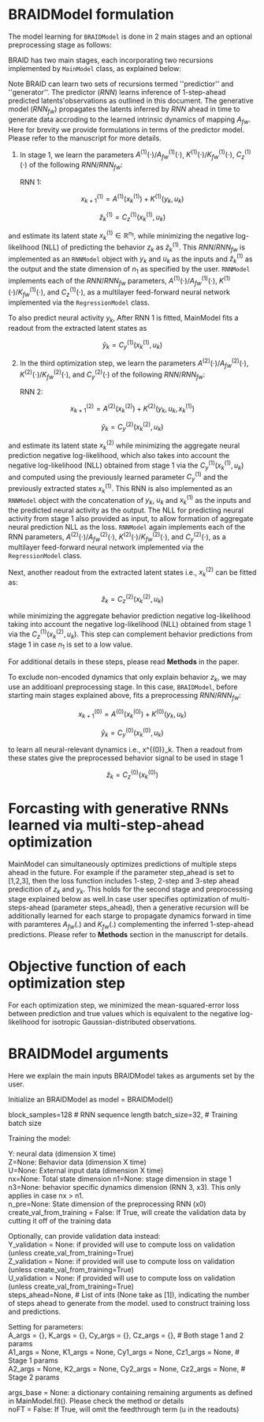# BRAIDModel formulation
The model learning for `BRAIDModel` is done in 2 main stages and an optional preprocessing stage as follows: 


BRAID has two main stages, each incorporating two recursions implemented by `MainModel` class, as explained below:

Note BRAID can learn two sets of recursions termed ''predictior'' and ''generator''. The predictor ($RNN$) learns inference of 1-step-ahead predicted latents'observations as outlined in this document. The generative model ($RNN_{fw}$) propagates the latents inferred by $RNN$ ahead in time to generate data accroding to the learned intrinsic dynamics of mapping $A_{fw}$. Here for brevity we provide formulations in terms of the predictor model. Please refer to the manuscript for more details.

1. In stage 1, we learn the parameters $A^{(1)}(\cdot)$/$A^{(1)}_{fw}(\cdot)$, $K^{(1)}(\cdot)$/$K^{(1)}_{fw}(\cdot)$, $C^{(1)}_z(\cdot)$ of the following $RNN$/$RNN_{fw}$:

    RNN 1:

$$x^{(1)}_{k+1} = A^{(1)}(x^{(1)}_k) + K^{(1)}( y_k, u_k )$$

$$\hat{z}^{(1)}_k = C_z^{(1)}( x^{(1)}_k, u_k)$$

and estimate its latent state $x^{(1)}_k\in\mathbb{R}^{n_1}$, while minimizing the negative log-likelihood (NLL) of predicting the behavior $z_k$ as $\hat{z}^{(1)}_k$. This $RNN$/$RNN_{fw}$ is implemented as an `RNNModel` object with $y_k$ and $u_k$ as the inputs and $\hat{z}^{(1)}_k$ as the output and the state dimension of $n_1$ as specified by the user. `RNNModel` implements each of the $RNN$/$RNN_{fw}$ parameters, $A^{(1)}(\cdot)$/$A^{(1)}_{fw}(\cdot)$, $K^{(1)}(\cdot)$/$K^{(1)}_{fw}(\cdot)$, and $C^{(1)}_z(\cdot)$, as a multilayer feed-forward neural network implemented via the `RegressionModel` class. 

To also predict neural activity $y_k$, After RNN 1 is fitted, MainModel fits a readout from the extracted latent states as

$$\hat{y}_k = C_y^{(1)}( x^{(1)}_k, u_k )$$

2. In the third optimization step, we learn the parameters $A^{(2)}(\cdot)$/$A^{(2)}_{fw}(\cdot)$, $K^{(2)}(\cdot)$/$K^{(2)}_{fw}(\cdot)$, and $C^{(2)}_y(\cdot)$ of the following $RNN$/$RNN_{fw}$:  

   RNN 2:

$$x^{(2)}_{k+1} = A^{(2)}(x^{(2)}_k) + K^{(2)}( y_k, u_k, x^{(1)}_{k} )$$

$$\hat{y}_k = C_y^{(2)}( x^{(2)}_k, u_{k})$$

and estimate its latent state $x^{(2)}_k$ while minimizing the aggregate neural prediction negative log-likelihood, which also takes into account the negative log-likelihood (NLL) obtained from stage 1 via the $C_y^{(1)}( x^{(1)}_k, u_k)$ and computed using the previously learned parameter $C_y^{(1)}$ and the previously extracted states $x_k^{(1)}$. This RNN is also implemented as an `RNNModel` object with the concatenation of $y_k$, $u_k$ and $x^{(1)}_k$ as the inputs and the predicted neural activity as the output. The NLL for predicting neural activity from stage 1 also provided as input, to allow formation of aggregate neural prediction NLL as the loss. `RNNModel` again implements each of the RNN parameters, $A^{(2)}(\cdot)$/$A^{(2)}_{fw}(\cdot)$, $K^{(2)}(\cdot)$/$K^{(2)}_{fw}(\cdot)$, and $C^{(2)}_y(\cdot)$, as a multilayer feed-forward neural network implemented via the `RegressionModel` class. 


Next, another readout from the extracted latent states i.e., $x^{(2)}_k$ can be fitted as:

$$\hat{z}_k = C_z^{(2)}(x^{(2)}_k, u_k)$$

while minimizing the aggregate behavior prediction negative log-likelihood taking into account the negative log-likelihood (NLL) obtained from stage 1 via the $C_z^{(1)}( x^{(2)}_k, u_k)$. This step can complement behavior predictions from stage 1 in case $n_1$ is set to a low value.

For additional details in these steps, please read **Methods** in the paper.


To exclude non-encoded dynamics that only explain behavior $z_k$, we may use an additioanl preprocessing stage. In this case, `BRAIDModel`, before starting main stages explained above, fits a preprocessing $RNN$/$RNN_{fw}$:

$$x^{(0)}_{k+1} = A^{(0)}(x^{(0)}_k) + K^{(0)}( y_k, u_k)$$

$$\hat{y}_k = C_y^{(0)}( x^{(0)}_k, u_{k})$$

to learn all neural-relevant dynamics i.e., x^{(0)}_k. Then a readout from these states give the preprocessed behavior signal to be used in stage 1

$$\hat{z}_k = C_z^{(0)}( x^{(0)}_k)$$

# Forcasting with generative RNNs learned via multi-step-ahead optimization
MainModel can simultaneously optimizes predictions of multiple steps ahead in the future. For example if the parameter step_ahead is set to [1,2,3], then the loss function includes 1-step, 2-step and 3-step ahead predicition of $z_k$ and $y_k$. This holds for the second stage and preprocessing stage explained below as well.In case user specifies optimization of multi-steps-ahead (parameter steps_ahead), then a generative recursion will be additionally learned for each starge to propagate dynamics forward in time with paramteres $A_{fw}(.)$ and $K_{fw}(.)$  complementing the inferred 1-step-ahead predictions. Please refer to **Methods** section in the manuscript for details.

# Objective function of each optimization step
For each optimization step, we minimized the mean-squared-error loss between prediction and true values which is equivalent to the negative log-likelihood for isotropic Gaussian-distributed observations.


# BRAIDModel arguments

Here we explain the main inputs BRAIDModel takes as arguments set by the user.

Initialize an BRAIDModel as model = BRAIDModel()

block_samples=128 # RNN sequence length
batch_size=32,  # Training batch size

Training the model:


Y: neural data (dimension X time)  
Z=None: Behavior data (dimension X time)  
U=None: External input data (dimension X time)  
nx=None: Total state dimension 
n1=None: stage dimension in stage 1
n3=None: behavior specific dynamics dimension (RNN 3, x3). This only applies in case nx > n1.  
n_pre=None: State dimension of the preprocessing RNN (x0)  
create_val_from_training = False: If True, will create the validation data by cutting it off of the training data  

Optionally, can provide validation data instead:  
Y_validation = None: if provided will use to compute loss on validation (unless create_val_from_training=True)  
Z_validation = None: if provided will use to compute loss on validation (unless create_val_from_training=True)  
U_validation = None: if provided will use to compute loss on validation (unless create_val_from_training=True)   
steps_ahead=None, # List of ints (None take as [1]), indicating the number of steps ahead to generate from the model. used to construct training loss and predictions.  

Setting for parameters:  
A_args = {}, K_args = {}, Cy_args = {}, Cz_args = {},    # Both stage 1 and 2 params  
A1_args = None, K1_args = None, Cy1_args = None, Cz1_args = None, # Stage 1 params  
A2_args = None, K2_args = None, Cy2_args = None, Cz2_args = None, # Stage 2 params  

args_base = None: a dictionary containing remaining arguments as defined in MainModel.fit(). Please check the method or details  
noFT = False: If True, will omit the feedthrough term (u in the readouts)

